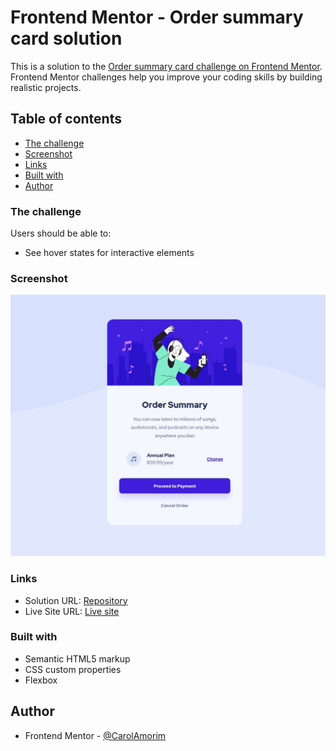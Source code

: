 # Frontend Mentor - Order summary card solution

This is a solution to the [Order summary card challenge on Frontend Mentor](https://www.frontendmentor.io/challenges/order-summary-component-QlPmajDUj). Frontend Mentor challenges help you improve your coding skills by building realistic projects.

## Table of contents

- [The challenge](#the-challenge)
- [Screenshot](#screenshot)
- [Links](#links)
- [Built with](#built-with)
- [Author](#author)

### The challenge

Users should be able to:

- See hover states for interactive elements

### Screenshot

![](./screenshot.jpg)

### Links

- Solution URL: [Repository](https://github.com/CarolAmorim/frontendmentor.ordersummary)
- Live Site URL: [Live site](https://carolamorim.github.io/frontendmentor.ordersummary/)

### Built with

- Semantic HTML5 markup
- CSS custom properties
- Flexbox

## Author

- Frontend Mentor - [@CarolAmorim](https://www.frontendmentor.io/profile/CarolAmorim)
